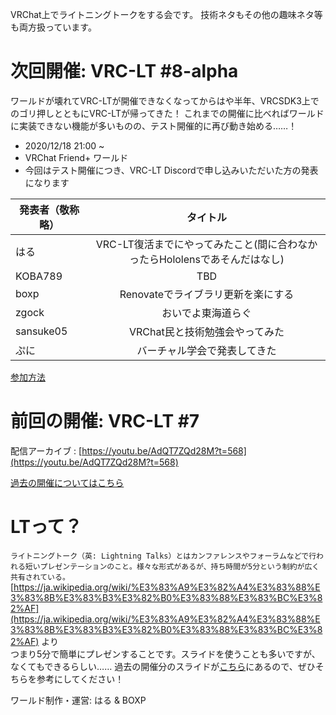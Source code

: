 VRChat上でライトニングトークをする会です。
技術ネタもその他の趣味ネタ等も両方扱っています。

# 次回開催: VRC-LT #8-alpha
ワールドが壊れてVRC-LTが開催できなくなってからはや半年、VRCSDK3上でのゴリ押しとともにVRC-LTが帰ってきた！
これまでの開催に比べればワールドに実装できない機能が多いものの、テスト開催的に再び動き始める……！
* 2020/12/18 21:00 ~
* VRChat Friend+ ワールド
* 今回はテスト開催につき、VRC-LT Discordで申し込みいただいた方の発表になります

| 発表者（敬称略）| タイトル　|
| ------------- |:-------------:|
| はる | VRC-LT復活までにやってみたこと(間に合わなかったらHololensであそんだはなし) |
| KOBA789 | TBD |
| boxp | Renovateでライブラリ更新を楽にする|
| zgock | おいでよ東海道らぐ |
| sansuke05 | VRChat民と技術勉強会やってみた |
| ぷに | バーチャル学会で発表してきた |

<!-- 注:8回目はもう一度発表参加していただける方に確認してから告知します。
# 次回開催: VRC-LT #8
技術的なのも、趣味的なのも募集中です！
* 未定 (VRChat Build920以降でワールドが動かなくなってしまったため)
* 場所: VRC-LT friends+
* テーマ: 大体何でもOK（技術ネタは更に歓迎）
* 発表者募集中:申し込み先着8人くらいまで。キャンセル待ち中


### 発表予定

| 発表者（敬称略）| タイトル　|
| ------------- |:-------------:|
| ぷに | 数値計算の呪いとあそぼぅ！！ |
| しげき | 痩せるためには〜食事と運動(仮) |
| makihiro | DDoSとの戦い方 |
| 檜筍 | スポーツとVRについて |
| BOXP | VR Overlayアプリケーションのことはじめ |
| Joniburn | UV2で綺麗にライトベイクしよう |
| 邪気眼 | 未定(シェーダー系？シェーダー沼入門？) |
| はる | UnityEditor拡張でスキマをべんりに |
| zgock | 未定 |
| サンスケ | 関数型言語入門してみた | -->

<!-- <iframe src="https://docs.google.com/forms/d/e/1FAIpQLScrAHEJMv8E869yw1ASGO7gJm-XEwqWk_tNymPJoNIPWKNMaQ/viewform?embedded=true" width="640" height="823" frameborder="0" marginheight="0" marginwidth="0">Loading…</iframe> -->

[参加方法](about.md)


# 前回の開催: VRC-LT #7

配信アーカイブ : [https://youtu.be/AdQT7ZQd28M?t=568](https://youtu.be/AdQT7ZQd28M?t=568)  

[過去の開催についてはこちら](past-events.md)  


# LTって？
```ライトニングトーク（英: Lightning Talks）とはカンファレンスやフォーラムなどで行われる短いプレゼンテーションのこと。様々な形式があるが、持ち時間が5分という制約が広く共有されている。```  
[https://ja.wikipedia.org/wiki/%E3%83%A9%E3%82%A4%E3%83%88%E3%83%8B%E3%83%B3%E3%82%B0%E3%83%88%E3%83%BC%E3%82%AF](https://ja.wikipedia.org/wiki/%E3%83%A9%E3%82%A4%E3%83%88%E3%83%8B%E3%83%B3%E3%82%B0%E3%83%88%E3%83%BC%E3%82%AF) より  
つまり5分で簡単にプレゼンすることです。スライドを使うことも多いですが、なくてもできるらしい……
過去の開催分のスライドが[こちら](past-events.md)にあるので、ぜひそちらを参考にしてください！


ワールド制作・運営: はる & BOXP
